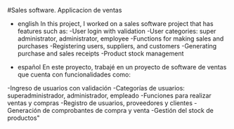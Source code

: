 #Sales software. Applicacion de ventas

- english 
 In this project, I worked on a sales software project that has features such as:
-User login with validation
-User categories: super administrator, administrator, employee
-Functions for making sales and purchases
-Registering users, suppliers, and customers
-Generating purchase and sales receipts
-Product stock management

- español
En este proyecto, trabajé en un proyecto de software de ventas que cuenta con funcionalidades como:

-Ingreso de usuarios con validación
-Categorías de usuarios: superadministrador, administrador, empleado
-Funciones para realizar ventas y compras
-Registro de usuarios, proveedores y clientes
-Generación de comprobantes de compra y venta
-Gestión del stock de productos"
  
